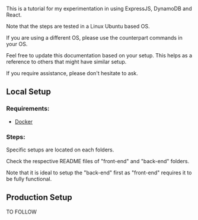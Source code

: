 This is a tutorial for my experimentation in using ExpressJS, DynamoDB and React.

Note that the steps are tested in a Linux Ubuntu based OS.

If you are using a different OS, please use the counterpart commands in your OS.

Feel free to update this documentation based on your setup. This helps as a reference to others that might have similar setup.

If you require assistance, please don't hesitate to ask.

## Local Setup

### Requirements:

- [Docker](https://www.docker.com)

### Steps:

Specific setups are located on each folders. 

Check the respective README files of "front-end" and "back-end" folders.

Note that it is ideal to setup the "back-end" first as "front-end" requires it to be fully functional.

## Production Setup

TO FOLLOW
